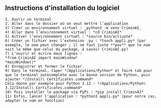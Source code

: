 ## Instructions d'installation du logiciel

    1. Ouvrir un terminal 
    2. Aller dans le dossier où on veut mettre l’application
    3) Créer un environnement virtuel : _python3 -m venv CriminAI_
    4) Aller dans l’environnement virtuel : *cd CriminAI*
    5) Activer l’environnement virtuel : *source bin/activate*
    6) Créer un fichier avec l’extension .py : *touch appli.py* (par exemple, le nom peut changer ; il ne faut juste **pas** que le nom soit le même que celui du package, à savoir CriminAI.py)
    7) L’ouvrir et écrire deux lignes : 
    *from CriminAI import mainWindow*
    *mainWindow()*
    8) Enregistrer et fermer le fichier.
    9) Dans le terminal, taper */Applications/Python* et faire tab pour que le terminal autocomplète avec la bonne version de Python, puis ajouter */Install\ Certificates.command*
    Cela donne par exemple pour Python 3.12 : */Applications/Python\ 3.12/Install\ Certificates.command*
    10) Puis installer le package via PyPi : *pip install CriminAI*
    11) Enfin, lancer l'application : *python3 appli.py* (pour notre cas, adapter le nom en fonction)